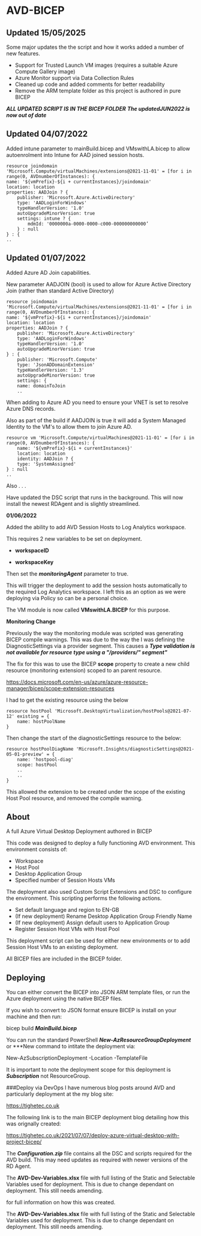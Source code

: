 # AVD-BICEP

## Updated 15/05/2025
Some major updates the the script and how it works added a number of new features.

- Support for Trusted Launch VM images (requires a suitable Azure Compute Gallery image)
- Azure Monitor support via Data Collection Rules
- Cleaned up code and added comments for better readability
- Remove the ARM template folder as this project is authored in pure BICEP

***ALL UPDATED SCRIPT IS IN THE BICEP FOLDER***
***The updatedJUN2022 is now out of date***

## Updated 04/07/2022
Added intune parameter to mainBuild.bicep and VMswithLA.bicep to allow autoenrolment into Intune for AAD joined session hosts.

    resource joindomain 'Microsoft.Compute/virtualMachines/extensions@2021-11-01' = [for i in range(0, AVDnumberOfInstances): {
    name: '${vmPrefix}-${i + currentInstances}/joindomain'
    location: location
    properties: AADJoin ? {
        publisher: 'Microsoft.Azure.ActiveDirectory'
        type: 'AADLoginForWindows'
        typeHandlerVersion: '1.0'
        autoUpgradeMinorVersion: true
        settings: intune ? {
            mdmId: '0000000a-0000-0000-c000-000000000000’
        } : null
    } : {
    ..

## Updated 01/07/2022

Added Azure AD Join capabilities.

New parameter AADJOIN (bool) is used to allow for Azure Active Directory Join (rather than standard Active Directory)

    resource joindomain 'Microsoft.Compute/virtualMachines/extensions@2021-11-01' = [for i in range(0, AVDnumberOfInstances): {
    name: '${vmPrefix}-${i + currentInstances}/joindomain'
    location: location
    properties: AADJoin ? {
        publisher: 'Microsoft.Azure.ActiveDirectory'
        type: 'AADLoginForWindows'
        typeHandlerVersion: '1.0'
        autoUpgradeMinorVersion: true
    } : {
        publisher: 'Microsoft.Compute'
        type: 'JsonADDomainExtension'
        typeHandlerVersion: '1.3'
        autoUpgradeMinorVersion: true
        settings: {
        name: domainToJoin
        ..

When adding to Azure AD you need to ensure your VNET is set to resolve Azure DNS records.

Also as part of the build if AADJOIN is true it will add a System Managed Identity to the VM's to allow them to join Azure AD.

    resource vm 'Microsoft.Compute/virtualMachines@2021-11-01' = [for i in range(0, AVDnumberOfInstances): {
        name: '${vmPrefix}-${i + currentInstances}'
        location: location
        identity: AADJoin ? {
        type: 'SystemAssigned'
    } : null
    ..

Also . . .

Have updated the DSC script that runs in the background. This will now install the newest RDAgent and is slightly streamlined.

**01/06/2022**

Added the ability to add AVD Session Hosts to Log Analytics workspace.

This requires 2 new variables to be set on deployment.

- **workspaceID**

- **workspaceKey**

Then set the **_monitoringAgent_** parameter to true.

This will trigger the deployment to add the session hosts automatically to the required Log Analytics workspace. I left this as an option as we were deploying via Policy so can be a personal choice.

The VM module is now called **VMswithLA.BICEP** for this purpose.

**Monitoring Change**

Previously the way the monitoring module was scripted was generating BICEP compile warnings. This was due to the way the I was defining the DiagnosticSettings via a provider segment. This causes a **_Type validation is not available for resource type using a "/providers/" segment"_**

The fix for this was to use the BICEP **scope** property to create a new child resource (monitoring extension) scoped to an parent resource.

https://docs.microsoft.com/en-us/azure/azure-resource-manager/bicep/scope-extension-resources

I had to get the existing resource using the below

    resource hostPool 'Microsoft.DesktopVirtualization/hostPools@2021-07-12' existing = {
        name: hostPoolName
    }

Then change the start of the diagnosticSettings resource to the below:

    resource hostPoolDiagName 'Microsoft.Insights/diagnosticSettings@2021-05-01-preview' = {
        name: 'hostpool-diag'
        scope: hostPool
        ..
        ..
    }

This allowed the extension to be created under the scope of the existing Host Pool resource, and removed the compile warning.


## About
A full Azure Virtual Desktop Deployment authored in BICEP

This code was designed to deploy a fully functioning AVD environment. This environment consists of:

- Workspace
- Host Pool
- Desktop Application Group
- Specified number of Session Hosts VMs

The deployment also used Custom Script Extensions and DSC to configure the environment. This scripting performs the following actions.

- Set default language and region to EN-GB
- (If new deployment) Rename Desktop Application Group Friendly Name
- (If new deployment) Assign default users to Application Group
- Register Session Host VMs with Host Pool

This deployment script can be used for either new environments or to add Session Host VMs to an existing deployment.

All BICEP files are included in the BICEP folder.

## Deploying
You can either convert the BICEP into JSON ARM template files, or run the Azure deployment using the native BICEP files.

If you wish to convert to JSON format ensure BICEP is install on your machine and then run:

bicep build ***MainBuild.bicep*** 

You can run the standard PowerShell ***New-AzResourceGroupDeployment*** or ***New command to intitate the deployment via:

New-AzSubscriptionDeployment -Location <location> -TemplateFile <path-to-file>

It is important to note the deployment scope for this deployment is ***Subscription*** not ResourceGroup. 

###Deploy via DevOps
I have numerous blog posts around AVD and particularly deployment at the my blog site:

https://tighetec.co.uk

The following link is to the main BICEP deployment blog detailing how this was orignally created:

https://tighetec.co.uk/2021/07/07/deploy-azure-virtual-desktop-with-project-bicep/

The ***Configuration.zip*** file contains all the DSC and scripts required for the AVD build. This may need updates as required with newer versions of the RD Agent.

The **AVD-Dev-Variables.xlsx** file with full listing of the Static and Selectable Variables used for deployment. 
This is due to change dependant on deployment. This still needs amending.

for full information on how this was created.

The **AVD-Dev-Variables.xlsx** file with full listing of the Static and Selectable Variables used for deployment. This is due to change dependant on deployment. This still needs amending.
